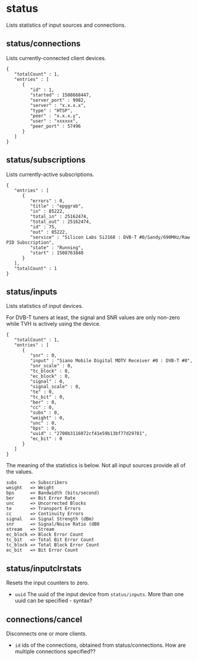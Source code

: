 # status
Lists statistics of input sources and connections.
## status/connections
Lists currently-connected client devices.
```
{
   "totalCount" : 1,
   "entries" : [
      {
         "id" : 1,
         "started" : 1508668447,
         "server_port" : 9982,
         "server" : "x.x.x.x",
         "type" : "HTSP",
         "peer" : "x.x.x.y",
         "user" : "xxxxxx",
         "peer_port" : 57496
      }
   ]
}
```
## status/subscriptions
Lists currently-active subscriptions.
```
{
   "entries" : [
      {
         "errors" : 0,
         "title" : "epggrab",
         "in" : 85222,
         "total_in" : 25162474,
         "total_out" : 25162474,
         "id" : 75,
         "out" : 85222,
         "service" : "Silicon Labs Si2168 : DVB-T #0/Sandy/690MHz/Raw PID Subscription",
         "state" : "Running",
         "start" : 1508763840
      }
   ],
   "totalCount" : 1
}
```
## status/inputs
Lists statistics of input devices.

For DVB-T tuners at least, the signal and SNR values are only non-zero while TVH is actively using the device. 
```
{
   "totalCount" : 1,
   "entries" : [
      {
         "snr" : 0,
         "input" : "Siano Mobile Digital MDTV Receiver #0 : DVB-T #0",
         "snr_scale" : 0,
         "tc_block" : 0,
         "ec_block" : 0,
         "signal" : 0,
         "signal_scale" : 0,
         "te" : 0,
         "tc_bit" : 0,
         "ber" : 0,
         "cc" : 0,
         "subs" : 0,
         "weight" : 0,
         "unc" : 0,
         "bps" : 0,
         "uuid" : "2700b3116072cf41e59b13bf77d29781",
         "ec_bit" : 0
      }
   ]
}
```
The meaning of the statistics is below. Not all input sources provide all of the values.
```
subs     => Subscribers
weight   => Weight
bps      => Bandwidth (bits/second)
ber      => Bit Error Rate
unc      => Uncorrected Blocks
te       => Transport Errors
cc       => Continuity Errors
signal   => Signal Strength (dBm)
snr      => Signal/Noise Ratio (dB0
stream   => Stream
ec_block => Block Error Count
tc_bit   => Total Bit Error Count
tc_block => Total Block Error Count
ec_bit   => Bit Error Count
```
## status/inputclrstats
Resets the input counters to zero.
- `uuid` The uuid of the input device from `status/inputs`. More than one uuid can be specified - syntax?
## connections/cancel
Disconnects one or more clients.
- `id` ids of the connections, obtained from status/connections. How are multiple connections specified??
